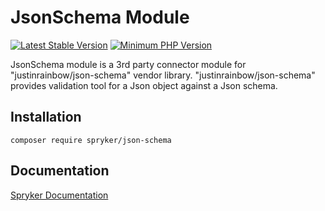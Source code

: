 # JsonSchema Module
[![Latest Stable Version](https://poser.pugx.org/spryker/json-schema/v/stable.svg)](https://packagist.org/packages/spryker/json-schema)
[![Minimum PHP Version](https://img.shields.io/badge/php-%3E%3D%208.3-8892BF.svg)](https://php.net/)

JsonSchema module is a 3rd party connector module for "justinrainbow/json-schema" vendor library.
"justinrainbow/json-schema" provides validation tool for a Json object against a Json schema.

## Installation

```
composer require spryker/json-schema
```

## Documentation

[Spryker Documentation](https://docs.spryker.com)
